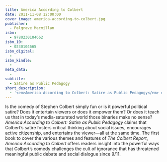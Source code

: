 ```yaml
---
title: America According to Colbert
date: 2011-11-08 12:00:00
cover_image: america-according-to-colbert.jpg
publisher:
  - Palgrave Macmillan
isbn:
  - 9780230104662
isbn_10:
  - 0230104665
isbn_digital:
  - 
isbn_kindle:
  - 
meta_data:
  - 
subtitle:
  - Satire as Public Pedagogy
short_description:
  - '<em>America According to Colbert: Satire as Public Pedagogy</em> claims that Colbert’s satire fosters critical thinking about social issues, encourages active citizenship, and entertains the viewer—all at the same time.'
---
```

Is the comedy of Stephen Colbert simply fun or is it powerful political satire? Does it entertain viewers or does it empower them? Or does it teach us that in today’s media-saturated world those binaries make no sense? <em>America According to Colbert: Satire as Public Pedagogy</em> claims that Colbert’s satire fosters critical thinking about social issues, encourages active citizenship, and entertains the viewer—all at the same time. The first book to cover the various themes and features of <em>The Colbert Report</em>, <em>America According to Colbert</em> offers readers insight into the powerful ways that Colbert’s comedy challenges the cult of ignorance that has threatened meaningful public debate and social dialogue since 9/11.
